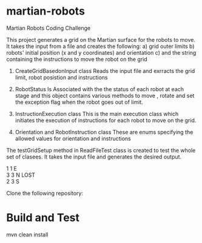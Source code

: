 # martian-robots
Martian Robots Coding Challenge

This project generates a grid on the Martian surface for the robots to move.
It takes the input from a file and creates the following:
a) grid outer limits
b) robots' initial position (x and y coordinates) and orientation
c) and the string containing the instructions to move the robot on the grid

1. CreateGridBasedonInput class
   Reads the input file and exrracts the grid limit, robot posistion and instructions

2. RobotStatus
   Is Associated with the the status of each robot at each stage and this object contains various methods to
   move , rotate and set the exception flag when the robot goes out of limit.

3. InstructionExecution class
   This is the main execution class which initiates the execution of instructions for each robot to move on the grid.

4. Orientation and RobotInstruction class
   These are enums specifying the allowed values for orientation and instructions

The testGridSetup method in ReadFileTest class is created to test the whole set of clasees.
It takes the input file and generates the desired output.

1 1 E <br>
3 3 N LOST<br>
2 3 S

Clone the following repository:




# Build and Test
mvn clean install